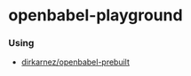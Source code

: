 openbabel-playground
====================
### Using
- [dirkarnez/openbabel-prebuilt](https://github.com/dirkarnez/openbabel-prebuilt)